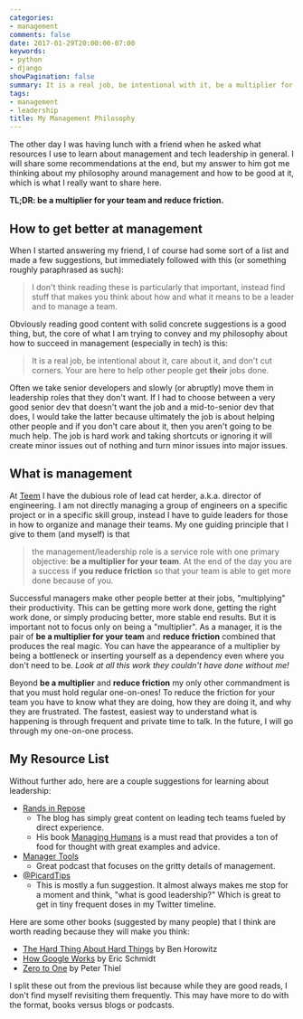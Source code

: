 ```yaml
---
categories:
- management
comments: false
date: 2017-01-29T20:00:00-07:00
keywords:
- python
- django
showPagination: false
summary: It is a real job, be intentional with it, be a multiplier for your team, and finally reduce friction.
tags:
- management
- leadership
title: My Management Philosophy
---
```


The other day I was having lunch with a friend when he asked what resources I
use to learn about management and tech leadership in general. I will share
some recommendations at the end, but my answer to him got me thinking about
my philosophy around management and how to be good at it, which is what I really
want to share here.

__TL;DR: be a multiplier for your team and reduce friction.__

<!--more-->

## How to get better at management

When I started answering my friend, I of course had some sort of a list and
made a few suggestions, but immediately followed with this (or something
roughly paraphrased as such):

> I don't think reading these is particularly that important, instead
> find stuff that makes you think about how and what it means to be a leader
> and to manage a team.

Obviously reading good content with solid concrete suggestions is a good thing,
but, the core of what I am trying to convey and my philosophy
about how to succeed in management (especially in tech) is this:

> It is a real job, be intentional about it, care about it, and don't
> cut corners.  Your are here to help other people get __their__ jobs done.

Often we take senior developers and slowly (or abruptly) move them in leadership
roles that they don't want.  If I had to choose between a very good senior dev
that doesn't want the job and a mid-to-senior dev that does, I would take the
latter because ultimately the job is about helping other people and if you don't
care about it, then you aren't going to be much help.  The job is hard work
and taking shortcuts or ignoring it will create minor issues out of nothing
and turn minor issues into major issues.

## What is management

At [Teem](https://teem.com) I have the dubious role of lead cat herder, a.k.a.
director of engineering. I am not directly managing a group of engineers on a
specific project or in a specific skill group, instead I have to guide leaders
for those in how to organize and manage their teams. My one guiding principle
that I give to them (and myself) is that

> the management/leadership role is a service role with one primary objective:
> __be a multiplier for your team__. At the end of the day you are a success if
> __you reduce friction__ so that your team is able to get more done because of
> you.

Successful managers make other people better at their jobs, "multiplying" their
productivity.  This can be getting more work done, getting the right work done,
or simply producing better, more stable end results. But it is important not to
focus only on being a "multiplier". As a manager, it is the pair of
__be a multiplier for your team__ and __reduce friction__ combined that produces
the real magic. You can have the appearance of a multiplier by being a bottleneck
or inserting yourself as a dependency even where you don't need to be.
*Look at all this work they couldn't have done without me!*

Beyond __be a multiplier__ and __reduce friction__ my only other
commandment is that you must hold regular one-on-ones! To reduce the friction
for your team you have to know what they are doing, how they are doing it, and
why they are frustrated.  The fastest, easiest way to understand what
is happening is through frequent and private time to talk. In the future, I will
go through my one-on-one process.

## My Resource List

Without further ado, here are a couple suggestions for learning about leadership:

- [Rands in Repose](http://randsinrepose.com/)
    - The blog has simply great content on leading tech teams fueled by direct
      experience.
    - His book [Managing Humans](https://www.amazon.com/Managing-Humans-Humorous-Software-Engineering/dp/1484221575/)
      is a must read that provides a ton of food for thought with great examples
      and advice.
- [Manager Tools](https://www.manager-tools.com/)
    - Great podcast that focuses on the gritty details of management.
- [@PicardTips](https://twitter.com/PicardTips)
    - This is mostly a fun suggestion. It almost always makes me stop
      for a moment and think, "what is good leadership?"  Which is great to get
      in tiny frequent doses in my Twitter timeline.

Here are some other books (suggested by many people) that I think are worth
reading because they will make you think:

- [The Hard Thing About Hard Things](https://www.amazon.com/Hard-Thing-About-Things-Building/dp/0062273205/) by Ben Horowitz
- [How Google Works](https://www.amazon.com/How-Google-Works-Eric-Schmidt/dp/1455582344/) by Eric Schmidt
- [Zero to One](https://www.amazon.com/Zero-One-Notes-Startups-Future/dp/0804139296/) by Peter Thiel

I split these out from the previous list because while they are good reads, I
don't find myself revisiting them frequently.  This may have more to do with the
format, books versus blogs or podcasts.

